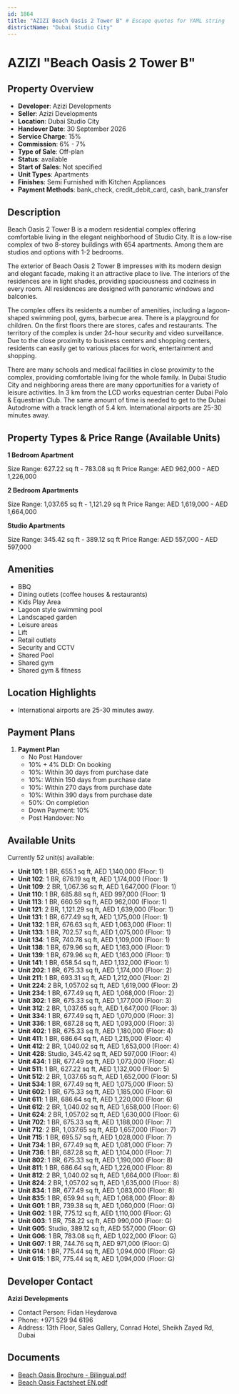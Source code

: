 ```yaml
---
id: 1864
title: "AZIZI Beach Oasis 2 Tower B" # Escape quotes for YAML string
districtName: "Dubai Studio City"
---
```


# AZIZI "Beach Oasis 2 Tower B"

## Property Overview
- **Developer**: Azizi Developments
- **Seller**: Azizi Developments
- **Location**: Dubai Studio City
- **Handover Date**: 30 September 2026
- **Service Charge**: 15%
- **Commission**: 6% - 7%
- **Type of Sale**: Off-plan
- **Status**: available
- **Start of Sales**: Not specified
- **Unit Types**: Apartments
- **Finishes**: Semi Furnished with Kitchen Appliances
- **Payment Methods**: bank_check, credit_debit_card, cash, bank_transfer

## Description
Beach Oasis 2 Tower B is a modern residential complex offering comfortable living in the elegant neighborhood of Studio City. It is a low-rise complex of two 8-storey buildings with 654 apartments. Among them are studios and options with 1-2 bedrooms. 

The exterior of Beach Oasis 2 Tower B impresses with its modern design and elegant facade, making it an attractive place to live. The interiors of the residences are in light shades, providing spaciousness and coziness in every room. All residences are designed with panoramic windows and balconies. 

The complex offers its residents a number of amenities, including a lagoon-shaped swimming pool, gyms, barbecue area. There is a playground for children. On the first floors there are stores, cafes and restaurants. The territory of the complex is under 24-hour security and video surveillance. Due to the close proximity to business centers and shopping centers, residents can easily get to various places for work, entertainment and shopping. 

There are many schools and medical facilities in close proximity to the complex, providing comfortable living for the whole family. In Dubai Studio City and neighboring areas there are many opportunities for a variety of leisure activities. In 3 km from the LCD works equestrian center Dubai Polo & Equestrian Club. The same amount of time is needed to get to the Dubai Autodrome with a track length of 5.4 km. International airports are 25-30 minutes away.

## Property Types & Price Range (Available Units)
**1 Bedroom Apartment**

Size Range: 627.22 sq ft - 783.08 sq ft
Price Range: AED 962,000 - AED 1,226,000

**2 Bedroom Apartments**

Size Range: 1,037.65 sq ft - 1,121.29 sq ft
Price Range: AED 1,619,000 - AED 1,664,000

**Studio Apartments**

Size Range: 345.42 sq ft - 389.12 sq ft
Price Range: AED 557,000 - AED 597,000

## Amenities
- BBQ
- Dining outlets  (coffee houses & restaurants)
- Kids Play Area
- Lagoon style swimming pool
- Landscaped garden
- Leisure areas
- Lift
- Retail outlets
- Security and CCTV
- Shared Pool
- Shared gym
- Shared gym & fitness

## Location Highlights
- International airports are 25-30 minutes away.

## Payment Plans
1. **Payment Plan**
   - No Post Handover
   - 10% + 4% DLD: On booking
   - 10%: Within 30 days from purchase date
   - 10%: Within 150 days from purchase date
   - 10%: Within 270 days from purchase date
   - 10%: Within 390 days from purchase date
   - 50%: On completion
   - Down Payment: 10%
   - Post Handover: No

## Available Units
Currently 52 unit(s) available:
- **Unit 101**: 1 BR, 655.1 sq ft, AED 1,140,000 (Floor: 1)
- **Unit 102**: 1 BR, 676.19 sq ft, AED 1,174,000 (Floor: 1)
- **Unit 109**: 2 BR, 1,067.36 sq ft, AED 1,647,000 (Floor: 1)
- **Unit 110**: 1 BR, 685.88 sq ft, AED 997,000 (Floor: 1)
- **Unit 113**: 1 BR, 660.59 sq ft, AED 962,000 (Floor: 1)
- **Unit 121**: 2 BR, 1,121.29 sq ft, AED 1,639,000 (Floor: 1)
- **Unit 131**: 1 BR, 677.49 sq ft, AED 1,175,000 (Floor: 1)
- **Unit 132**: 1 BR, 676.63 sq ft, AED 1,063,000 (Floor: 1)
- **Unit 133**: 1 BR, 702.57 sq ft, AED 1,075,000 (Floor: 1)
- **Unit 134**: 1 BR, 740.78 sq ft, AED 1,109,000 (Floor: 1)
- **Unit 138**: 1 BR, 679.96 sq ft, AED 1,163,000 (Floor: 1)
- **Unit 139**: 1 BR, 679.96 sq ft, AED 1,163,000 (Floor: 1)
- **Unit 141**: 1 BR, 658.54 sq ft, AED 1,132,000 (Floor: 1)
- **Unit 202**: 1 BR, 675.33 sq ft, AED 1,174,000 (Floor: 2)
- **Unit 211**: 1 BR, 693.31 sq ft, AED 1,212,000 (Floor: 2)
- **Unit 224**: 2 BR, 1,057.02 sq ft, AED 1,619,000 (Floor: 2)
- **Unit 234**: 1 BR, 677.49 sq ft, AED 1,068,000 (Floor: 2)
- **Unit 302**: 1 BR, 675.33 sq ft, AED 1,177,000 (Floor: 3)
- **Unit 312**: 2 BR, 1,037.65 sq ft, AED 1,647,000 (Floor: 3)
- **Unit 334**: 1 BR, 677.49 sq ft, AED 1,070,000 (Floor: 3)
- **Unit 336**: 1 BR, 687.28 sq ft, AED 1,093,000 (Floor: 3)
- **Unit 402**: 1 BR, 675.33 sq ft, AED 1,180,000 (Floor: 4)
- **Unit 411**: 1 BR, 686.64 sq ft, AED 1,215,000 (Floor: 4)
- **Unit 412**: 2 BR, 1,040.02 sq ft, AED 1,653,000 (Floor: 4)
- **Unit 428**: Studio, 345.42 sq ft, AED 597,000 (Floor: 4)
- **Unit 434**: 1 BR, 677.49 sq ft, AED 1,073,000 (Floor: 4)
- **Unit 511**: 1 BR, 627.22 sq ft, AED 1,132,000 (Floor: 5)
- **Unit 512**: 2 BR, 1,037.65 sq ft, AED 1,652,000 (Floor: 5)
- **Unit 534**: 1 BR, 677.49 sq ft, AED 1,075,000 (Floor: 5)
- **Unit 602**: 1 BR, 675.33 sq ft, AED 1,185,000 (Floor: 6)
- **Unit 611**: 1 BR, 686.64 sq ft, AED 1,220,000 (Floor: 6)
- **Unit 612**: 2 BR, 1,040.02 sq ft, AED 1,658,000 (Floor: 6)
- **Unit 624**: 2 BR, 1,057.02 sq ft, AED 1,630,000 (Floor: 6)
- **Unit 702**: 1 BR, 675.33 sq ft, AED 1,188,000 (Floor: 7)
- **Unit 712**: 2 BR, 1,037.65 sq ft, AED 1,657,000 (Floor: 7)
- **Unit 715**: 1 BR, 695.57 sq ft, AED 1,028,000 (Floor: 7)
- **Unit 734**: 1 BR, 677.49 sq ft, AED 1,081,000 (Floor: 7)
- **Unit 736**: 1 BR, 687.28 sq ft, AED 1,104,000 (Floor: 7)
- **Unit 802**: 1 BR, 675.33 sq ft, AED 1,190,000 (Floor: 8)
- **Unit 811**: 1 BR, 686.64 sq ft, AED 1,226,000 (Floor: 8)
- **Unit 812**: 2 BR, 1,040.02 sq ft, AED 1,664,000 (Floor: 8)
- **Unit 824**: 2 BR, 1,057.02 sq ft, AED 1,635,000 (Floor: 8)
- **Unit 834**: 1 BR, 677.49 sq ft, AED 1,083,000 (Floor: 8)
- **Unit 835**: 1 BR, 659.94 sq ft, AED 1,068,000 (Floor: 8)
- **Unit G01**: 1 BR, 739.38 sq ft, AED 1,060,000 (Floor: G)
- **Unit G02**: 1 BR, 775.12 sq ft, AED 1,110,000 (Floor: G)
- **Unit G03**: 1 BR, 758.22 sq ft, AED 990,000 (Floor: G)
- **Unit G05**: Studio, 389.12 sq ft, AED 557,000 (Floor: G)
- **Unit G06**: 1 BR, 783.08 sq ft, AED 1,022,000 (Floor: G)
- **Unit G07**: 1 BR, 744.76 sq ft, AED 971,000 (Floor: G)
- **Unit G14**: 1 BR, 775.44 sq ft, AED 1,094,000 (Floor: G)
- **Unit G15**: 1 BR, 775.44 sq ft, AED 1,094,000 (Floor: G)

## Developer Contact
**Azizi Developments**
- Contact Person: Fidan Heydarova
- Phone: +971 529 94 6196
- Address: 13th Floor, Sales Gallery, Conrad Hotel, Sheikh Zayed Rd, Dubai

## Documents
- [Beach Oasis Brochure - Bilingual.pdf](https://cdn.geniemap.net/2023/06/21/CtcSZ4Yt7v9JWMymeYYqZyM19L4ITmSgI2almxN3.pdf)
- [Beach Oasis Factsheet EN.pdf](https://cdn.geniemap.net/2024/05/10/cYa5gnHZHHOshWFWeLzGcaG40aUuq83zTwN8KLim.pdf)
